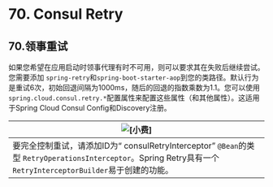 # 70. Consul Retry

## 70.领事重试

如果您希望在应用启动时领事代理有时不可用，则可以要求其在失败后继续尝试。您需要添加 `spring-retry`和`spring-boot-starter-aop`到您的类路径。默认行为是重试6次，初始回退间隔为1000ms，随后的回退的指数乘数为1.1。您可以使用`spring.cloud.consul.retry.*`配置属性来配置这些属性（和其他属性）。这适用于Spring Cloud Consul Config和Discovery注册。

| ![[小费]](https://cloud.spring.io/spring-cloud-static/Greenwich.SR3/multi/images/tip.png) |
| ------------------------------------------------------------ |
| 要完全控制重试，请添加ID为“ consulRetryInterceptor” `@Bean`的类型 `RetryOperationsInterceptor`。Spring Retry具有一个`RetryInterceptorBuilder`易于创建的功能。 |